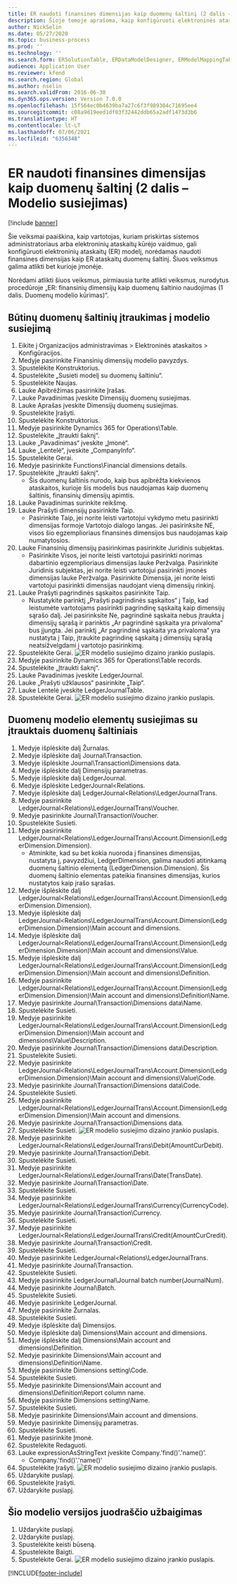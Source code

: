```yaml
---
title: ER naudoti finansines dimensijas kaip duomenų šaltinį (2 dalis – Modelio susiejimas)
description: Šioje temoje aprašoma, kaip konfigūruoti elektroninės ataskaitos (ER) modelį, kad būtų galima naudoti finansines dimensijas kaip ER ataskaitų duomenų šaltinį. (2 dalis)
author: NickSelin
ms.date: 05/27/2020
ms.topic: business-process
ms.prod: ''
ms.technology: ''
ms.search.form: ERSolutionTable, ERDataModelDesigner, ERModelMappingTable, ERModelMappingDesigner, ERExpressionDesignerFormula
audience: Application User
ms.reviewer: kfend
ms.search.region: Global
ms.author: nselin
ms.search.validFrom: 2016-06-30
ms.dyn365.ops.version: Version 7.0.0
ms.openlocfilehash: 15f564ec0b4639ba7a27c6f3f989304c71695ee4
ms.sourcegitcommit: c08a9d19eed1df03f32442ddb65a2adf1473d3b6
ms.translationtype: HT
ms.contentlocale: lt-LT
ms.lasthandoff: 07/06/2021
ms.locfileid: "6356348"
---
```

# <a name="er-use-financial-dimensions-as-a-data-source-part-2---model-mapping"></a>ER naudoti finansines dimensijas kaip duomenų šaltinį (2 dalis – Modelio susiejimas)

[!include [banner](../../includes/banner.md)]

Šie veiksmai paaiškina, kaip vartotojas, kuriam priskirtas sistemos administratoriaus arba elektroninių ataskaitų kūrėjo vaidmuo, gali konfigūruoti elektroninių ataskaitų (ER) modelį, norėdamas naudoti finansines dimensijas kaip ER ataskaitų duomenų šaltinį. Šiuos veiksmus galima atlikti bet kurioje įmonėje.

Norėdami atlikti šiuos veiksmus, pirmiausia turite atlikti veiksmus, nurodytus procedūroje „ER: finansinių dimensijų kaip duomenų šaltinio naudojimas (1 dalis. Duomenų modelio kūrimas)“.


## <a name="add-required-data-sources-to-model-mapping"></a>Būtinų duomenų šaltinių įtraukimas į modelio susiejimą
1. Eikite į Organizacijos administravimas > Elektroninės ataskaitos > Konfigūracijos.
2. Medyje pasirinkite Finansinių dimensijų modelio pavyzdys.
3. Spustelėkite Konstruktorius.
4. Spustelėkite „Susieti modelį su duomenų šaltiniu“.
5. Spustelėkite Naujas.
6. Lauke Apibrėžimas pasirinkite Įrašas.
7. Lauke Pavadinimas įveskite Dimensijų duomenų susiejimas.
8. Lauke Aprašas įveskite Dimensijų duomenų susiejimas.
9. Spustelėkite Įrašyti.
10. Spustelėkite Konstruktorius.
11. Medyje pasirinkite Dynamics 365 for Operations\Table.
12. Spustelėkite „Įtraukti šaknį“.
13. Lauke „Pavadinimas“ įveskite „Įmonė“.
14. Lauke „Lentelė“, įveskite „CompanyInfo“.
15. Spustelėkite Gerai.
16. Medyje pasirinkite Functions\Financial dimensions details.
17. Spustelėkite „Įtraukti šaknį“.
    * Šis duomenų šaltinis nurodo, kaip bus apibrėžta kiekvienos ataskaitos, kurioje šis modelis bus naudojamas kaip duomenų šaltinis, finansinių dimensijų apimtis.  
18. Lauke Pavadinimas surinkite reikšmę.
19. Lauke Prašyti dimensijų pasirinkite Taip.
    * Pasirinkite Taip, jei norite leisti vartotojui vykdymo metu pasirinkti dimensijas formoje Vartotojo dialogo langas. Jei pasirinksite NE, visos šio egzemplioriaus finansinės dimensijos bus naudojamas kaip numatytosios.  
20. Lauke Finansinių dimensijų pasirinkimas pasirinkite Juridinis subjektas.
    * Pasirinkite Visos, jei norite leisti vartotojui pasirinkti norimas dabartinio egzemplioriaus dimensijas lauke Peržvalga.  Pasirinkite Juridinis subjektas, jei norite leisti vartotojui pasirinkti įmonės dimensijas lauke Peržvalga.  Pasirinkite Dimensija, jei norite leisti vartotojui pasirinkti dimensijas naudojant vieną dimensijų rinkinį.  
21. Lauke Prašyti pagrindinės sąskaitos pasirinkite Taip.
    * Nustatykite parinktį „Prašyti pagrindinės sąskaitos“ į Taip, kad leistumėte vartotojams pasirinkti pagrindinę sąskaitą kaip dimensijų sąrašo dalį.   Jei pasirinksite Ne, pagrindinė sąskaita nebus įtraukta į dimensijų sąrašą ir parinktis „Ar pagrindinė sąskaita yra privaloma“ bus įjungta. Jei parinktį „Ar pagrindinė sąskaita yra privaloma“ yra nustatyta į Taip, įtraukite pagrindinę sąskaitą į dimensijų sąrašą neatsižvelgdami į vartotojo pasirinkimą.  
22. Spustelėkite Gerai.
![ER modelio susiejimo dizaino įrankio puslapis.](../media/er-financial-dimensions-guides-model-mapping1.png)
23. Medyje pasirinkite Dynamics 365 for Operations\Table records.
24. Spustelėkite „Įtraukti šaknį“.
25. Lauke Pavadinimas įveskite LedgerJournal.
26. Lauke „Prašyti užklausos“ pasirinkite „Taip“.
27. Lauke Lentelė įveskite LedgerJournalTable.
28. Spustelėkite Gerai.
![ER modelio susiejimo dizaino įrankio puslapis.](../media/er-financial-dimensions-guides-model-mapping2.png)

## <a name="map-data-model-elements-to-added-data-sources"></a>Duomenų modelio elementų susiejimas su įtrauktais duomenų šaltiniais
1. Medyje išplėskite dalį Žurnalas.
2. Medyje išplėskite dalį Journal\Transaction.
3. Medyje išplėskite Journal\Transaction\Dimensions data.
4. Medyje išplėskite dalį Dimensijų parametras.
5. Medyje išplėskite dalį LedgerJournal.
6. Medyje išplėskite LedgerJournal\<Relations.
7. Medyje išplėskite dalį LedgerJournal\<Relations\LedgerJournalTrans.
8. Medyje pasirinkite LedgerJournal\<Relations\LedgerJournalTrans\Voucher.
9. Medyje pasirinkite Journal\Transaction\Voucher.
10. Spustelėkite Susieti.
11. Medyje pasirinkite LedgerJournal\<Relations\LedgerJournalTrans\Account.Dimension(LedgerDimension.Dimension).
    * Atminkite, kad su bet kokia nuoroda į finansines dimensijas, nustatyta į, pavyzdžiui, LedgerDimension, galima naudoti atitinkamą duomenų šaltinio elementą (LedgerDimension.Dimension). Šis duomenų šaltinio elementas pateikia finansines dimensijas, kurios nustatytos kaip įrašo sąrašas.  
12. Medyje išplėskite dalį LedgerJournal\<Relations\LedgerJournalTrans\Account.Dimension(LedgerDimension.Dimension).
13. Medyje išplėskite dalį LedgerJournal\<Relations\LedgerJournalTrans\Account.Dimension(LedgerDimension.Dimension)\Main account and dimensions.
14. Medyje išplėskite dalį LedgerJournal\<Relations\LedgerJournalTrans\Account.Dimension(LedgerDimension.Dimension)\Main account and dimensions\Value.
15. Medyje išplėskite dalį LedgerJournal\<Relations\LedgerJournalTrans\Account.Dimension(LedgerDimension.Dimension)\Main account and dimensions\Definition.
16. Medyje pasirinkite LedgerJournal\<Relations\LedgerJournalTrans\Account.Dimension(LedgerDimension.Dimension)\Main account and dimensions\Definition\Name.
17. Medyje pasirinkite Journal\Transaction\Dimensions data\Name.
18. Spustelėkite Susieti.
19. Medyje pasirinkite LedgerJournal\<Relations\LedgerJournalTrans\Account.Dimension(LedgerDimension.Dimension)\Main account and dimensions\Value\Description.
20. Medyje pasirinkite Journal\Transaction\Dimensions data\Description.
21. Spustelėkite Susieti.
22. Medyje pasirinkite LedgerJournal\<Relations\LedgerJournalTrans\Account.Dimension(LedgerDimension.Dimension)\Main account and dimensions\Value\Code.
23. Medyje pasirinkite Journal\Transaction\Dimensions data\Code.
24. Spustelėkite Susieti.
25. Medyje pasirinkite LedgerJournal\<Relations\LedgerJournalTrans\Account.Dimension(LedgerDimension.Dimension)\Main account and dimensions.
26. Medyje pasirinkite Journal\Transaction\Dimensions data.
27. Spustelėkite Susieti.
![ER modelio susiejimo dizaino įrankio puslapis.](../media/er-financial-dimensions-guides-model-mapping3.png)
28. Medyje pasirinkite LedgerJournal\<Relations\LedgerJournalTrans\Debit(AmountCurDebit).
29. Medyje pasirinkite Journal\Transaction\Debit.
30. Spustelėkite Susieti.
31. Medyje pasirinkite LedgerJournal\<Relations\LedgerJournalTrans\Date(TransDate).
32. Medyje pasirinkite Journal\Transaction\Date.
33. Spustelėkite Susieti.
34. Medyje pasirinkite LedgerJournal\<Relations\LedgerJournalTrans\Currency(CurrencyCode).
35. Medyje pasirinkite Journal\Transaction\Currency.
36. Spustelėkite Susieti.
37. Medyje pasirinkite LedgerJournal\<Relations\LedgerJournalTrans\Credit(AmountCurCredit).
38. Medyje pasirinkite Journal\Transaction\Credit.
39. Spustelėkite Susieti.
40. Medyje pasirinkite LedgerJournal\<Relations\LedgerJournalTrans.
41. Medyje pasirinkite Journal\Transaction.
42. Spustelėkite Susieti.
43. Medyje pasirinkite LedgerJournal\Journal batch number(JournalNum).
44. Medyje pasirinkite Journal\Batch.
45. Spustelėkite Susieti.
46. Medyje pasirinkite LedgerJournal.
47. Medyje pasirinkite Žurnalas.
48. Spustelėkite Susieti.
49. Medyje išplėskite dalį Dimensijos.
50. Medyje išplėskite dalį Dimensions\Main account and dimensions.
51. Medyje išplėskite dalį Dimensions\Main account and dimensions\Definition.
52. Medyje pasirinkite Dimensions\Main account and dimensions\Definition\Name.
53. Medyje pasirinkite Dimensions setting\Code.
54. Spustelėkite Susieti.
55. Medyje pasirinkite Dimensions\Main account and dimensions\Definition\Report column name.
56. Medyje pasirinkite Dimensions setting\Name.
57. Spustelėkite Susieti.
58. Medyje pasirinkite Dimensions\Main account and dimensions.
59. Medyje pasirinkite Dimensijų parametras.
60. Spustelėkite Susieti.
61. Medyje pasirinkite Įmonė.
62. Spustelėkite Redaguoti.
63. Lauke expressionAsStringText įveskite Company.'find()'.'name()'.
    * Company.'find()'.'name()'  
64. Spustelėkite Įrašyti.
![ER modelio susiejimo dizaino įrankio puslapis.](../media/er-financial-dimensions-guides-model-mapping4.png)
65. Uždarykite puslapį.
66. Spustelėkite Įrašyti.
67. Uždarykite puslapį.

## <a name="complete-this-draft-models-version"></a>Šio modelio versijos juodraščio užbaigimas
1. Uždarykite puslapį.
2. Uždarykite puslapį.
3. Spustelėkite keisti būseną.
4. Spustelėkite Baigti.
5. Spustelėkite Gerai.
![ER modelio susiejimo dizaino įrankio puslapis.](../media/er-financial-dimensions-guides-model-mapping5.png)


[!INCLUDE[footer-include](../../../../includes/footer-banner.md)]